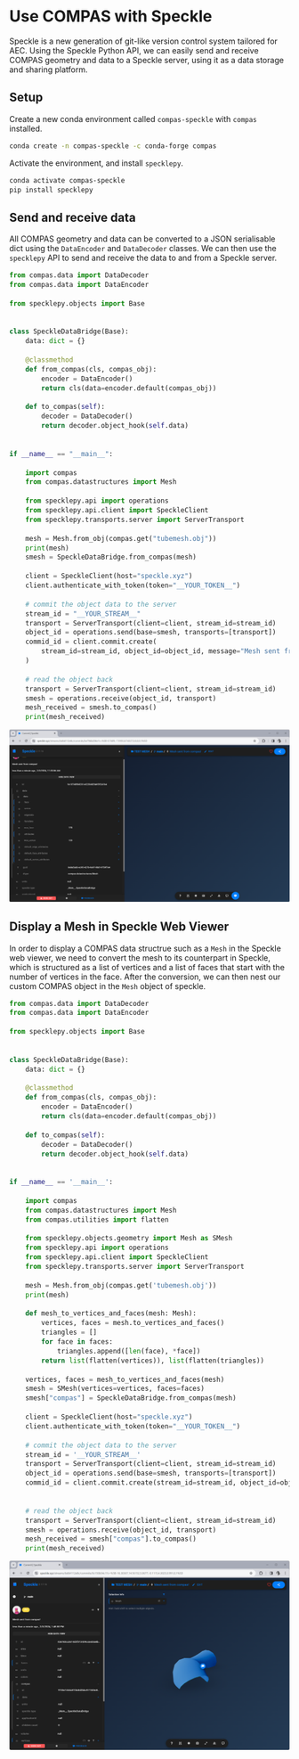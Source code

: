 # Use COMPAS with Speckle

Speckle is a new generation of git-like version control system tailored for AEC. Using the Speckle Python API, we can easily send and receive COMPAS geometry and data to a Speckle server, using it as a data storage and sharing platform.

## Setup

Create a new conda environment called `compas-speckle` with `compas` installed.
```bash
conda create -n compas-speckle -c conda-forge compas
```

Activate the environment, and install `specklepy`.
```bash
conda activate compas-speckle
pip install specklepy
```

## Send and receive data

All COMPAS geometry and data can be converted to a JSON serialisable dict using the `DataEncoder` and `DataDecoder` classes. We can then use the `specklepy` API to send and receive the data to and from a Speckle server.

```python
from compas.data import DataDecoder
from compas.data import DataEncoder

from specklepy.objects import Base


class SpeckleDataBridge(Base):
    data: dict = {}

    @classmethod
    def from_compas(cls, compas_obj):
        encoder = DataEncoder()
        return cls(data=encoder.default(compas_obj))

    def to_compas(self):
        decoder = DataDecoder()
        return decoder.object_hook(self.data)


if __name__ == "__main__":

    import compas
    from compas.datastructures import Mesh

    from specklepy.api import operations
    from specklepy.api.client import SpeckleClient
    from specklepy.transports.server import ServerTransport

    mesh = Mesh.from_obj(compas.get("tubemesh.obj"))
    print(mesh)
    smesh = SpeckleDataBridge.from_compas(mesh)

    client = SpeckleClient(host="speckle.xyz")
    client.authenticate_with_token(token="__YOUR_TOKEN__")

    # commit the object data to the server
    stream_id = "__YOUR_STREAM__"
    transport = ServerTransport(client=client, stream_id=stream_id)
    object_id = operations.send(base=smesh, transports=[transport])
    commid_id = client.commit.create(
        stream_id=stream_id, object_id=object_id, message="Mesh sent from compas!"
    )

    # read the object back
    transport = ServerTransport(client=client, stream_id=stream_id)
    smesh = operations.receive(object_id, transport)
    mesh_received = smesh.to_compas()
    print(mesh_received)

```

![](simple_data_transfer.png)

## Display a Mesh in Speckle Web Viewer

In order to display a COMPAS data structrue such as a `Mesh` in the Speckle web viewer, we need to convert the mesh to its counterpart in Speckle, which is structured as a list of vertices and a list of faces that start with the number of vertices in the face. After the conversion, we can then nest our custom COMPAS object in the `Mesh` object of speckle.

```python
from compas.data import DataDecoder
from compas.data import DataEncoder

from specklepy.objects import Base


class SpeckleDataBridge(Base):
    data: dict = {}

    @classmethod
    def from_compas(cls, compas_obj):
        encoder = DataEncoder()
        return cls(data=encoder.default(compas_obj))

    def to_compas(self):
        decoder = DataDecoder()
        return decoder.object_hook(self.data)


if __name__ == '__main__':

    import compas
    from compas.datastructures import Mesh
    from compas.utilities import flatten

    from specklepy.objects.geometry import Mesh as SMesh
    from specklepy.api import operations
    from specklepy.api.client import SpeckleClient
    from specklepy.transports.server import ServerTransport

    mesh = Mesh.from_obj(compas.get('tubemesh.obj'))
    print(mesh)

    def mesh_to_vertices_and_faces(mesh: Mesh):
        vertices, faces = mesh.to_vertices_and_faces()
        triangles = []
        for face in faces:
            triangles.append([len(face), *face])
        return list(flatten(vertices)), list(flatten(triangles))

    vertices, faces = mesh_to_vertices_and_faces(mesh)
    smesh = SMesh(vertices=vertices, faces=faces)
    smesh["compas"] = SpeckleDataBridge.from_compas(mesh)

    client = SpeckleClient(host="speckle.xyz")
    client.authenticate_with_token(token="__YOUR_TOKEN__")

    # commit the object data to the server
    stream_id = '__YOUR_STREAM__'
    transport = ServerTransport(client=client, stream_id=stream_id)
    object_id = operations.send(base=smesh, transports=[transport])
    commid_id = client.commit.create(stream_id=stream_id, object_id=object_id, message='Mesh sent from compas!')


    # read the object back
    transport = ServerTransport(client=client, stream_id=stream_id)
    smesh = operations.receive(object_id, transport)
    mesh_received = smesh["compas"].to_compas()
    print(mesh_received)

```

![](mesh.png)